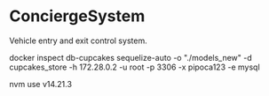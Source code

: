 # ConciergeSystem
 Vehicle entry and exit control system.

 
 docker inspect db-cupcakes
 sequelize-auto -o "./models_new" -d cupcakes_store -h 172.28.0.2 -u root -p 3306 -x pipoca123 -e mysql


 nvm use v14.21.3 
